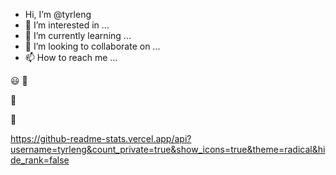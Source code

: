 - Hi, I’m @tyrleng
- 👀 I’m interested in ...
- 🌱 I’m currently learning ...
- 💞️ I’m looking to collaborate on ...
- 📫 How to reach me ...

:smiley:  👋 

:wave:

👋 

https://github-readme-stats.vercel.app/api?username=tyrleng&count_private=true&show_icons=true&theme=radical&hide_rank=false

<!---
tyrleng/tyrleng is a ✨ special ✨ repository because its `README.md` (this file) appears on your GitHub profile.
You can click the Preview link to take a look at your changes.
--->
